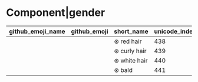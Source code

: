 # Component|gender

|github_emoji_name|github_emoji|short_name|unicode_index|
|---|---|---|---|
|||⊛ red hair|438|
|||⊛ curly hair|439|
|||⊛ white hair|440|
|||⊛ bald|441|

